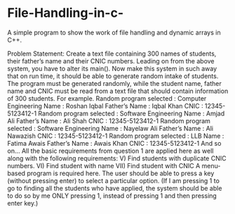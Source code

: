 # File-Handling-in-c-
A simple program to show the work of file handling and dynamic arrays in C++.


Problem Statement:
Create a text file containing 300 names of students, their father’s name and their CNIC numbers. Leading on from the above system, you have to alter its main(). Now make this system in such away that on run time, it should be able to generate random intake of students. The program must be generated randomly, while the student name, father name and CNIC must be read from a text file that should contain information of 300 students.
For example.
Random program selected 	: Computer Engineering
			Name	: Roshan Iqbal
		Father’s Name	: Iqbal Khan
			CNIC	: 12345-5123412-1
Random program selected	: Software Engineering
Name	: Amjad Ali
		Father’s Name	: Ali Shah
			CNIC	: 12345-5123412-1
Random program selected	: Software Engineering
			Name	: Nayelaw Ali
		Father’s Name	: Ali Nawazish
			CNIC	: 12345-5123412-1
Random program selected	: LLB
			Name	: Fatima Awais
		Father’s Name	: Awais Khan
			CNIC	: 12345-5123412-1
							And so on…
All the basic requirements from question 1 are applied here as well along with the following requirements:
V)	Find students with duplicate CNIC numbers.
VI)	Find student with name
VII)	Find student with CNIC
A menu-based program is required here. The user should be able to press a key (without pressing enter) to select a particular option. (If I am pressing 1 to go to finding all the students who have applied, the system should be able to do so by me ONLY pressing 1, instead of pressing 1 and then pressing enter key.)
